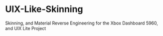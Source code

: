 # UIX-Like-Skinning
Skinning, and Material Reverse Engineering for the Xbox Dashboard 5960, and UIX Lite Project
